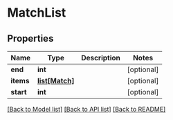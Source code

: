 # MatchList

## Properties
Name | Type | Description | Notes
------------ | ------------- | ------------- | -------------
**end** | **int** |  | [optional] 
**items** | [**list[Match]**](Match.md) |  | [optional] 
**start** | **int** |  | [optional] 

[[Back to Model list]](../README.md#documentation-for-models) [[Back to API list]](../README.md#documentation-for-api-endpoints) [[Back to README]](../README.md)


